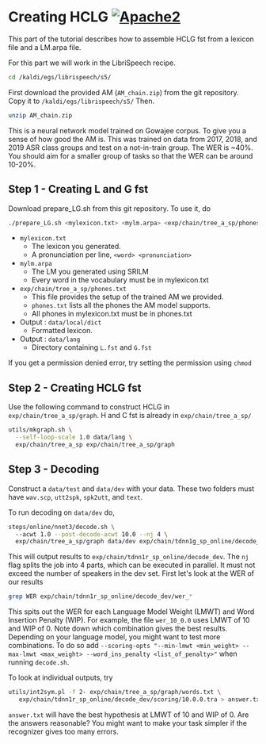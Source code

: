 # Creating HCLG [![Apache2](http://img.shields.io/badge/license-APACHE2-blue.svg)](https://www.apache.org/licenses/LICENSE-2.0.html)

This part of the tutorial describes how to assemble HCLG fst from a lexicon file and a LM.arpa file.

For this part we will work in the LibriSpeech recipe.

```bash
cd /kaldi/egs/librispeech/s5/
```

First download the provided AM (`AM_chain.zip`) from the git repository. Copy it to `/kaldi/egs/librispeech/s5/` Then.

```bash
unzip AM_chain.zip
```

This is a neural network model trained on Gowajee corpus. To give you a sense of how good the AM is. This was trained on data from 2017, 2018, and 2019 ASR class groups and test on a not-in-train group. The WER is ~40%. You should aim for a smaller group of tasks so that the WER can be around 10-20%.

## Step 1 - Creating L and G fst

Download prepare_LG.sh from this git repository. To use it, do

```bash
./prepare_LG.sh <mylexicon.txt> <mylm.arpa> <exp/chain/tree_a_sp/phones.txt> <data/local/dict> <data/lang>
```

* `mylexicon.txt`
	* The lexicon you generated.
	* A pronunciation per line, `<word> <pronunciation>`
* `mylm.arpa`
	* The LM you generated using SRILM
	* Every word in the vocabulary must be in mylexicon.txt
* `exp/chain/tree_a_sp/phones.txt`
	* This file provides the setup of the trained AM we provided.
	* `phones.txt` lists all the phones the AM model supports.
	* All phones in mylexicon.txt must be in phones.txt
* Output : `data/local/dict`
	* Formatted lexicon.
* Output : `data/lang`
	* Directory containing `L.fst` and `G.fst`

If you get a permission denied error, try setting the permission using `chmod`

## Step 2 - Creating HCLG fst

Use the following command to construct HCLG in `exp/chain/tree_a_sp/graph`. H and C fst is already in `exp/chain/tree_a_sp/`

```bash
utils/mkgraph.sh \
  --self-loop-scale 1.0 data/lang \
  exp/chain/tree_a_sp exp/chain/tree_a_sp/graph
```

## Step 3 - Decoding

Construct a `data/test` and `data/dev` with your data. These two folders must have `wav.scp`, `utt2spk`, `spk2utt`, and `text`.

To run decoding on `data/dev` do,

```bash
steps/online/nnet3/decode.sh \          
  --acwt 1.0 --post-decode-acwt 10.0 --nj 4 \
  exp/chain/tree_a_sp/graph data/dev exp/chain/tdnn1g_sp_online/decode_dev
```

This will output results to `exp/chain/tdnn1r_sp_online/decode_dev`.
The `nj` flag splits the job into 4 parts, which can be executed in parallel. It must not exceed the number of speakers in the dev set. First let's look at the WER of our results

```bash
grep WER exp/chain/tdnn1r_sp_online/decode_dev/wer_*
```

This spits out the WER for each Language Model Weight (LMWT) and Word Insertion Penalty (WIP). For example, the file `wer_10_0.0` uses LMWT of 10 and WIP of 0. Note down which combination gives the best results. Depending on your language model, you might want to test more combinations. To do so add `--scoring-opts "--min-lmwt <min_weight> --max-lmwt <max_weight> --word_ins_penalty <list_of_penalty>"` when running `decode.sh`.

To look at individual outputs, try

```bash
utils/int2sym.pl -f 2- exp/chain/tree_a_sp/graph/words.txt \
   exp/chain/tdnn1r_sp_online/decode_dev/scoring/10.0.0.tra > answer.txt
```

`answer.txt` will have the best hypothesis at LMWT of 10 and WIP of 0. Are the answers reasonable? You might want to make your task simpler if the recognizer gives too many errors.
